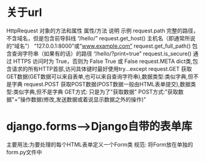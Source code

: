 # 关于url
HttpRequest 对象的方法和属性
属性/方法                   说明                                          示例
request.path                完整的路径，不含域名，但是包含前导斜线     “/hello/”
request.get_host()          主机名（即通常所说的“域名”）             “127.0.0.1:8000”或“www.example.com”
request.get_full_path()     包含查询字符串（如果有的话）的路径         “/hello/?print=true”
request.is_secure()         通过 HTTPS 访问时为 True，否则为 False      True 或 False
request.META                dict类,包含请求的所有HTTP首部,访问具体键时最好使用try...except
request.GET                 获取GET数据(GET数据可以来自表单,也可以来自查询字符串),数据类型:类似字典,但不是字典
request.POST                获取POST数据(POST数据一般由HTML表单提交),数据类型:类似字典,但不是字典
GET方式: 只是为了"获取数据"
POST方式:"获取数据"+"操作数据(修改,发送数据或着说显示数据之外的操作)"
# django.forms-->Django自带的表单库
主要用法:为要处理的每个HTML表单定义一个Form类
规范: 将Form放在单独的form.py文件中